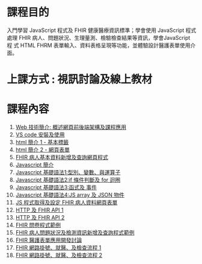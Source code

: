 # 課程目的 #
入門學習 JavaScript 程式及 FHIR 健康醫療資訊標準；學會使用 JavaScript 程式處理 FHIR 病人、問題狀況、生理量測、檢驗檢查結果等資訊，學會JavaScript 程 式 HTML FHRM 表單輸入、資料表格呈現等功能，並體驗設計醫護表單使用介面。

# 上課方式 : 視訊討論及線上教材 #

# 課程內容 #
1. [Web 技術簡介: 概述網頁前後端架構及課程應用](https://jonahyeoh.github.io/HTML_JavaScript_CSS/t1_WebProgramming(Introduction)/index.html)
1. [VS code 安裝及使用](https://jonahyeoh.github.io/HTML_JavaScript_CSS/t2_VisualStudioCode(Installation)/index.html)
1. [html 簡介 1 - 基本標籤]()
1. [html 簡介 2 - 網頁表單]()
1. [FHIR 病人基本資料新增及查詢網頁程式]()
1. [Javascript 簡介]()
1. [Javascript 基礎語法1:型別、變數、與運算子]()
1. [Javascript 基礎語法2:if 條件判斷及 for 迴圈]()
1. [Javascript 基礎語法3:函式及 事件]()
1. [Javascript 基礎語法4:JS array 及 JSON 物件]()
1. [JS 程式取得及設定 FHIR 病人資料網頁表單]()
1. [HTTP 及 FHIR API 1]()
1. [HTTP 及 FHIR API 2]()
1. [FHIR 問卷程式範例]()
1. [FHIR 病人問題狀況及檢測資訊新增及查詢程式範例]()
1. [FHIR 醫護表單應用開發討論]()
1. [FHIR 網路掛號、就醫、及檢查流程 1]()
1. [FHIR 網路掛號、就醫、及檢查流程 2]()
